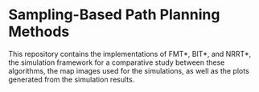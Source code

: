 # Sampling-Based Path Planning Methods
This repository contains the implementations of FMT*, BIT*, and NRRT*, the simulation framework for a comparative study between these algorithms, the map images used for the simulations, as well as the plots generated from the simulation results.

